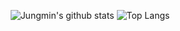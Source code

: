 

<!--
**kjm99d/kjm99d** is a ✨ _special_ ✨ repository because its `README.md` (this file) appears on your GitHub profile.

Here are some ideas to get you started:

- 🔭 I’m currently working on ...
- 🌱 I’m currently learning ...
- 👯 I’m looking to collaborate on ...
- 🤔 I’m looking for help with ...
- 💬 Ask me about ...
- 📫 How to reach me: ...
- 😄 Pronouns: ...
- ⚡ Fun fact: ...
-->

<div align="center">

![Jungmin's github stats](https://github-readme-stats.vercel.app/api?username=kjm99d&show_icons=true&theme=tokyonight)
![Top Langs](https://github-readme-stats.vercel.app/api/top-langs/?username=kjm99d&show_icons=true&theme=tokyonight&layout=compact)
